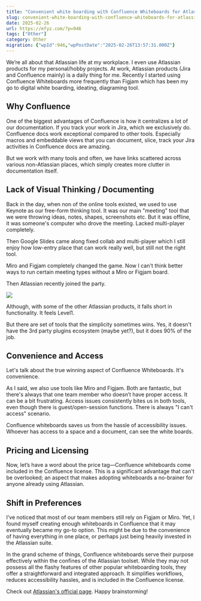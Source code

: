 ```yaml
---
title: "Convenient white boarding with Confluence Whiteboards for Atlassian operated teams"
slug: convenient-white-boarding-with-confluence-whiteboards-for-atlassian-operated-teams
date: 2025-02-26
url: https://mfyz.com/?p=946
tags: ["Other"]
category: Other
migration: {"wpId":946,"wpPostDate":"2025-02-26T13:57:31.000Z"}
---
```


We’re all about that Atlassian life at my workplace. I even use Atlassian products for my personal/hobby projects. At work, Atlassian products (Jira and Confluence mainly) is a daily thing for me. Recently I started using Confluence Whiteboards more frequently than Figjam which has been my go to digital white boarding, ideating, diagraming tool.

## Why Confluence

One of the biggest advantages of Confluence is how it centralizes a lot of our documentation. If you track your work in Jira, which we exclusively do. Confluence docs work exceptional compared to other tools. Especially macros and embeddable views that you can document, slice, track your Jira activities in Confluence docs are amazing.

But we work with many tools and often, we have links scattered across various non-Atlassian places, which simply creates more clutter in documentation itself.

## Lack of Visual Thinking / Documenting

Back in the day, when non of the online tools existed, we used to use Keynote as our free-form thinking tool. It was our main "meeting" tool that we were throwing ideas, notes, shapes, screenshots etc. But it was offline, it was someone's computer who drove the meeting. Lacked multi-player completely.

Then Google Slides came along fixed collab and multi-player which I still enjoy how low-entry place that can work really well, but still not the right tool.

Miro and Figjam completely changed the game. Now I can't think better ways to run certain meeting types without a Miro or Figjam board.

Then Atlassian recently joined the party.

![](/images/archive/en/2025/02/Screenshot-2025-02-26-at-08.40.20-1600x926.jpg)

Although, with some of the other Atlassian products, it falls short in functionality. It feels Level1.

But there are set of tools that the simplicity sometimes wins. Yes, it doesn't have the 3rd party plugins ecosystem (maybe yet?), but it does 90% of the job.

## Convenience and Access

Let's talk about the true winning aspect of Confluence Whiteboards. It's convenience.

As I said, we also use tools like Miro and Figjam. Both are fantastic, but there's always that one team member who doesn’t have proper access. It can be a bit frustrating. Access issues consistently bites us in both tools, even though there is guest/open-session functions. There is always "I can't access" scenario.

Confluence whiteboards saves us from the hassle of accessibility issues. Whoever has access to a space and a document, can see the white boards.

## Pricing and Licensing

Now, let’s have a word about the price tag—Confluence whiteboards come included in the Confluence license. This is a significant advantage that can't be overlooked; an aspect that makes adopting whiteboards a no-brainer for anyone already using Atlassian.

## Shift in Preferences

I’ve noticed that most of our team members still rely on Figjam or Miro. Yet, I found myself creating enough whiteboards in Confluence that it may eventually became my go-to option. This might be due to the convenience of having everything in one place, or perhaps just being heavily invested in the Atlassian suite.

In the grand scheme of things, Confluence whiteboards serve their purpose effectively within the confines of the Atlassian toolset. While they may not possess all the flashy features of other popular whiteboarding tools, they offer a straightforward and integrated approach. It simplifies workflows, reduces accessibility hassles, and is included in the Confluence license.

Check out [Atlassian's official page](https://www.atlassian.com/software/confluence). Happy brainstorming!